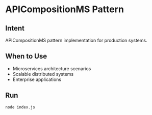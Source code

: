 # APICompositionMS Pattern

## Intent
APICompositionMS pattern implementation for production systems.

## When to Use
- Microservices architecture scenarios
- Scalable distributed systems
- Enterprise applications

## Run
```bash
node index.js
```
